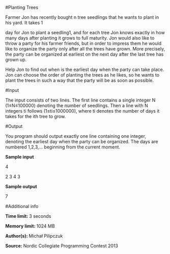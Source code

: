 #Planting Trees

Farmer Jon has recently bought n tree seedlings that he wants to plant in his yard. It takes 1

day for Jon to plant a seedling1, and for each tree Jon knows exactly in how many days after planting it grows to full maturity. Jon would also like to throw a party for his farmer friends, but in order to impress them he would like to organize the party only after all the trees have grown. More precisely, the party can be organized at earliest on the next day after the last tree has grown up.

Help Jon to find out when is the earliest day when the party can take place. Jon can choose the order of planting the trees as he likes, so he wants to plant the trees in such a way that the party will be as soon as possible.

#Input

The input consists of two lines. The first line contains a single integer N (1≤N≤100000) denoting the number of seedlings. Then a line with N integers ti follows (1≤ti≤1000000), where ti denotes the number of days it takes for the ith tree to grow.

#Output



You program should output exactly one line containing one integer, denoting the earliest day when the party can be organized. The days are numbered 1,2,3,…
beginning from the current moment.

<b>Sample input</b>

4

2 3 4 3

<b>Sample output</b>

7

#Additional info

<b>Time limit: </b> 3 seconds

<b>Memory limit: </b> 1024 MB

<b>Author(s): </b> Michał Pilipczuk 

<b>Source: </b> Nordic Collegiate Programming Contest 2013 
